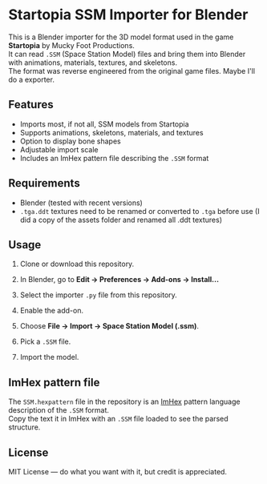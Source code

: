 # Startopia SSM Importer for Blender

This is a Blender importer for the 3D model format used in the game **Startopia** by Mucky Foot Productions.  
It can read `.SSM` (Space Station Model) files and bring them into Blender with animations, materials, textures, and skeletons.  
The format was reverse engineered from the original game files. Maybe I'll do a exporter.

## Features

- Imports most, if not all, SSM models from Startopia  
- Supports animations, skeletons, materials, and textures  
- Option to display bone shapes  
- Adjustable import scale  
- Includes an ImHex pattern file describing the `.SSM` format

## Requirements

- Blender (tested with recent versions)  
- `.tga.ddt` textures need to be renamed or converted to `.tga` before use (I did a copy of the assets folder and renamed all .ddt textures)

## Usage

1. Clone or download this repository.  
2. In Blender, go to **Edit → Preferences → Add-ons → Install...**  
3. Select the importer `.py` file from this repository.  
4. Enable the add-on.

5. Choose **File → Import → Space Station Model (.ssm)**.  
6. Pick a `.SSM` file.
7. Import the model.

## ImHex pattern file

The `SSM.hexpattern` file in the repository is an [ImHex](https://imhex.werwolv.net/) pattern language description of the `.SSM` format.  
Copy the text it in ImHex with an `.SSM` file loaded to see the parsed structure.

## License

MIT License — do what you want with it, but credit is appreciated.